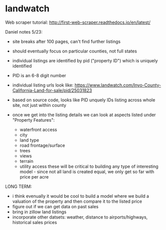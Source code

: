 # landwatch
Web scraper tutorial: http://first-web-scraper.readthedocs.io/en/latest/


Daniel notes 5/23:

- site breaks after 100 pages, can't find further listings
- should eventually focus on particular counties, not full states
- individual listings are identified by pid ("property ID") which is uniquely identified
- PID is an 6-8 digit number
- individual listing urls look like: https://www.landwatch.com/Inyo-County-California-Land-for-sale/pid/25031823
- based on source code, looks like PID unquely IDs listing across whole site, not just within county

- once we get into the listing details we can look at aspects listed under "Property Features":
    - waterfront access
    - city
    - land type
    - road frontage/surface
    - trees
    - views
    - terrain
    - utility access
these will be critical to building any type of interesting model - since not all land is created equal, we only get
    so far with price per acre


LONG TERM:
- i think evenually it would be cool to build a model where we build a valuation of the property and then compare it to
    the listed price
- figure out if we can get data on past sales
- bring in zillow land listings
- incorporate other datsets: weather, distance to airports/highways, historical sales prices